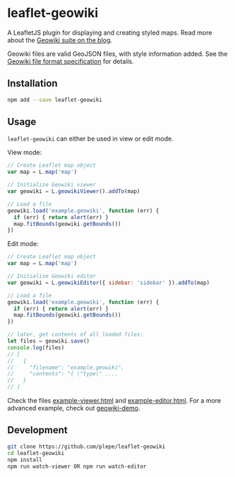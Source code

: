 # leaflet-geowiki
A LeafletJS plugin for displaying and creating styled maps. Read more about the [Geowiki suite on the blog](https://geowiki.net).

Geowiki files are valid GeoJSON files, with style information added. See the [Geowiki file format specification](https://github.com/plepe/geowiki-spec) for details.

## Installation
```sh
npm add --save leaflet-geowiki
```

## Usage
`leaflet-geowiki` can either be used in view or edit mode.

View mode:
```js
// Create Leaflet map object
var map = L.map('map')

// Initialize Geowiki viewer
var geowiki = L.geowikiViewer().addTo(map)

// Load a file
geowiki.load('example.geowiki', function (err) {
  if (err) { return alert(err) }
  map.fitBounds(geowiki.getBounds())
})
```

Edit mode:
```js
// Create Leaflet map object
var map = L.map('map')

// Initialize Geowiki editor
var geowiki = L.geowikiEditor({ sidebar: 'sidebar' }).addTo(map)

// Load a file
geowiki.load('example.geowiki', function (err) {
  if (err) { return alert(err) }
  map.fitBounds(geowiki.getBounds())
})

// later, get contents of all loaded files:
let files = geowiki.save()
console.log(files)
// [
//   {
//     "filename": "example.geowiki",
//     "contents": "{ \"type\" ....
//   }
// ]
```

Check the files [example-viewer.html](blob/master/example-viewer.html) and [example-editor.html](blob/master/example-editor.html). For a more advanced example, check out [geowiki-demo](https://github.com/plepe/geowiki-demo).

## Development
```sh
git clone https://github.com/plepe/leaflet-geowiki
cd leaflet-geowiki
npm install
npm run watch-viewer OR npm run watch-editor
```
